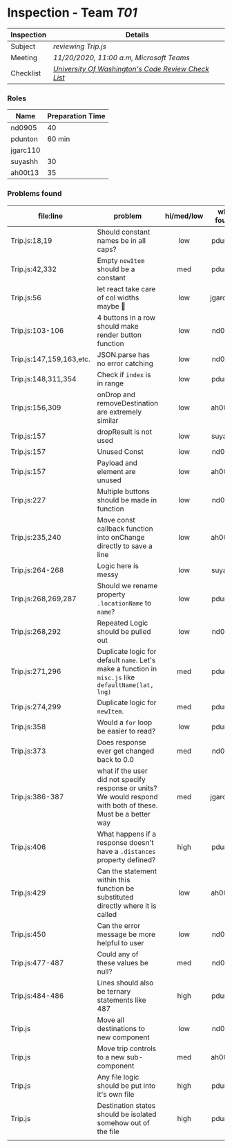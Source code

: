 # Inspection - Team *T01* 
 
| Inspection | Details |
| ----- | ----- |
| Subject | *reviewing Trip.js* |
| Meeting | *11/20/2020, 11:00 a.m, Microsoft Teams* |
| Checklist | *[University Of Washington's Code Review Check List](https://www.google.com/url?sa=t&rct=j&q=&esrc=s&source=web&cd=&ved=2ahUKEwilifury7TsAhXaGM0KHTllA_oQFjAGegQIARAC&url=https%3A%2F%2Fcourses.cs.washington.edu%2Fcourses%2Fcse403%2F12wi%2Fsections%2F12wi_code_review_checklist.pdf&usg=AOvVaw1FYJUky_S6za5HoAUkwXai)* |

### Roles

| Name | Preparation Time |
| ---- | ---- |
| nd0905 | 40 |
| pdunton | 60 min |
| jgarc110 |  |
| suyashh | 30 |
| ah00t13 | 35 |


### Problems found

| file:line | problem | hi/med/low | who found | github#  |
| --- | --- | :---: | :---: | --- |
| Trip.js:18,19 | Should constant names be in all caps? | low | pdunton |  |
| Trip.js:42,332 | Empty `newItem` should be a constant | med | pdunton |  |
| Trip.js:56| let react take care of col widths maybe 🤷‍ | low | jgarc110 | |
| Trip.js:103-106 | 4 buttons in a row should make render button function | low | nd0905 |  |
| Trip.js:147,159,163,etc. | JSON.parse has no error catching | low | nd0905 |  |
| Trip.js:148,311,354 | Check if `index` is in range  | low | pdunton |  |
| Trip.js:156,309 | onDrop and removeDestination are extremely similar | low | ah00t13 |  |
| Trip.js:157 | dropResult is not used | low | suyashh |  |
| Trip.js:157 | Unused Const | low | nd0905 |  |
| Trip.js:157 | Payload and element are unused | low | ah00t13 |  |
| Trip.js:227 | Multiple buttons should be made in function | low | nd0905 |  |
| Trip.js:235,240 | Move const callback function into onChange directly to save a line | low | ah00t13 |  |
| Trip.js:264-268 | Logic here is messy | low | suyashh |  |
| Trip.js:268,269,287 | Should we rename property `.locationName` to `name`? | low | pdunton |  |
| Trip.js:268,292 | Repeated Logic should be pulled out | low | nd0905 |  |
| Trip.js:271,296 | Duplicate logic for default `name`.  Let's make a function in `misc.js` like `defaultName(lat, lng)` | med | pdunton |  |
| Trip.js:274,299 | Duplicate logic for `newItem`. | med | pdunton |  |
| Trip.js:358 | Would a `for` loop be easier to read? | low | pdunton |  |
| Trip.js:373 | Does response ever get changed back to 0.0 | med | nd0905 |  |
| Trip.js:386-387| what if the user did not specify response or units? We would respond with both of these. Must be a better way| med | jgarc110 | |
| Trip.js:406 | What happens if a response doesn't have a `.distances` property defined? | high | pdunton |  |
| Trip.js:429 | Can the statement within this function be substituted directly where it is called | low | ah00t13 |  |
| Trip.js:450 | Can the error message be more helpful to user | low | nd0905 |  |
| Trip.js:477-487 | Could any of these values be null? | med | nd0905 |  |
| Trip.js:484-486 | Lines should also be ternary statements like 487 | high | pdunton |  |
| Trip.js | Move all destinations to new component | low | nd0905 |  |
| Trip.js | Move trip controls to a new sub-component | med | ah00t13 |  |
| Trip.js | Any file logic should be put into it's own file | high | pdunton |  |
| Trip.js | Destination states should be isolated somehow out of the file | high | pdunton |  |
|  |  |  |  |  |

